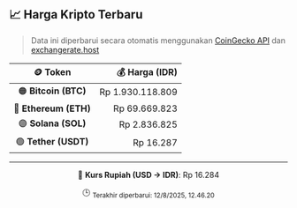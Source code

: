

<!-- HARGA_KRIPTO -->
## 📈 Harga Kripto Terbaru

> Data ini diperbarui secara otomatis menggunakan [CoinGecko API](https://www.coingecko.com/) dan [exchangerate.host](https://exchangerate.host/)

<div align="center">

| 🪙 Token | 💰 Harga (IDR) |
|:------:|---------------:|
| 🟠 **Bitcoin (BTC)**   | Rp 1.930.118.809 |
| 🔵 **Ethereum (ETH)**  | Rp 69.669.823 |
| 🟣 **Solana (SOL)**    | Rp 2.836.825 |
| 🟢 **Tether (USDT)**   | Rp 16.287 |

---

💱 **Kurs Rupiah (USD → IDR)**: Rp 16.284

🕒 <sub>Terakhir diperbarui: 12/8/2025, 12.46.20</sub>

</div>
<!-- /HARGA_KRIPTO -->